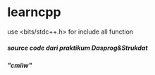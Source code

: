 # learncpp
use <bits/stdc++.h> for include all function
<h5>source code dari praktikum Dasprog&Strukdat</h5>
<h5>"cmiiw"</h5>
